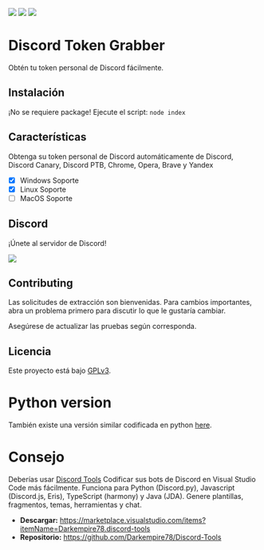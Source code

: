 ![](https://img.shields.io/codefactor/grade/github/AlexClient/Discord-Token-Grabber?style=for-the-badge) 
![](https://img.shields.io/github/repo-size/AlexClient/Discord-Token-Grabber?style=for-the-badge) 
<a href="https://discord.gg/xxrAdBxu39"><img src="https://img.shields.io/discord/831524351311609907?color=%237289DA&label=DISCORD&style=for-the-badge"></a>

# Discord Token Grabber
Obtén tu token personal de Discord fácilmente.

## Instalación
¡No se requiere package!
Ejecute el script: `node index`

## Características

Obtenga su token personal de Discord automáticamente de Discord, Discord Canary, Discord PTB, Chrome, Opera, Brave y Yandex

- [x] Windows Soporte
- [x] Linux Soporte
- [ ] MacOS Soporte

## Discord

¡Únete al servidor de Discord!

[![](https://imgur.com/a/tjeZ1hF)](https://discord.gg/xxrAdBxu39)

## Contributing

Las solicitudes de extracción son bienvenidas. Para cambios importantes, abra un problema primero para discutir lo que le gustaría cambiar.

Asegúrese de actualizar las pruebas según corresponda.

## Licencia

Este proyecto está bajo [GPLv3](https://github.com/Darkempire78/Discord-Token-Grabber/blob/master/LICENSE).

# Python version
También existe una versión similar codificada en python [here](https://github.com/wodxgod/Discord-Token-Grabber).

# Consejo

Deberías usar [Discord Tools](https://marketplace.visualstudio.com/items?itemName=Darkempire78.discord-tools) Codificar sus bots de Discord en Visual Studio Code más fácilmente.
Funciona para Python (Discord.py), Javascript (Discord.js, Eris), TypeScript (harmony) y Java (JDA). Genere plantillas, fragmentos, temas, herramientas y chat.
- **Descargar:** https://marketplace.visualstudio.com/items?itemName=Darkempire78.discord-tools
- **Repositorio:** https://github.com/Darkempire78/Discord-Tools

